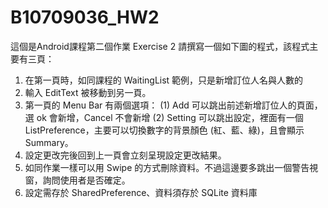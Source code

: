 # B10709036_HW2
這個是Android課程第二個作業
Exercise 2
請撰寫一個如下圖的程式，該程式主要有三頁：
1. 在第一頁時，如同課程的 WaitingList 範例，只是新增訂位人名與人數的
2. 輸入 EditText 被移動到另一頁。
3. 第一頁的 Menu Bar 有兩個選項：
(1) Add 可以跳出前述新增訂位人的頁面，選 ok 會新增，Cancel 不會新增
(2) Setting 可以跳出設定，裡面有一個 ListPreference，主要可以切換數字的背景顏色 (紅、藍、綠)，且會顯示 Summary。
4. 設定更改完後回到上一頁會立刻呈現設定更改結果。
5. 如同作業一樣可以用 Swipe 的方式刪除資料。不過這邊要多跳出一個警告視窗，詢問使用者是否確定。
6. 設定需存於 SharedPreference、資料須存於 SQLite 資料庫
